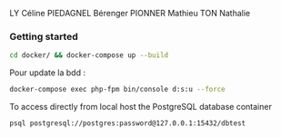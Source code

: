 LY Céline
PIEDAGNEL Bérenger
PIONNER Mathieu
TON Nathalie


### Getting started

```bash
cd docker/ && docker-compose up --build
```

Pour update la bdd :

```bash
docker-compose exec php-fpm bin/console d:s:u --force
```

To access directly from local host the PostgreSQL database container

```bash
psql postgresql://postgres:password@127.0.0.1:15432/dbtest
```
